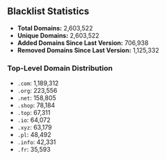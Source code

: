 ## Blacklist Statistics

- **Total Domains:** 2,603,522
- **Unique Domains:** 2,603,522
- **Added Domains Since Last Version:** 706,938
- **Removed Domains Since Last Version:** 1,125,332

### Top-Level Domain Distribution

-  `.com`: 1,189,312
-  `.org`: 223,556
-  `.net`: 158,805
-  `.shop`: 78,184
-  `.top`: 67,311
-  `.io`: 64,072
-  `.xyz`: 63,179
-  `.pl`: 48,492
-  `.info`: 42,331
-  `.fr`: 35,593
